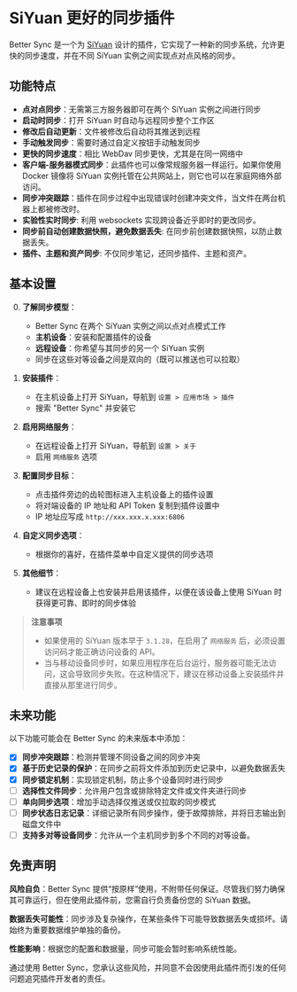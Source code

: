 # SiYuan 更好的同步插件

Better Sync 是一个为 [SiYuan](https://github.com/siyuan-note/siyuan) 设计的插件，它实现了一种新的同步系统，允许更快的同步速度，并在不同 SiYuan 实例之间实现点对点风格的同步。

## 功能特点

- **点对点同步**：无需第三方服务器即可在两个 SiYuan 实例之间进行同步
- **启动时同步**：打开 SiYuan 时自动与远程同步整个工作区
- **修改后自动更新**：文件被修改后自动将其推送到远程
- **手动触发同步**：需要时通过自定义按钮手动触发同步
- **更快的同步速度**：相比 WebDav 同步更快，尤其是在同一网络中
- **客户端-服务器模式同步**：此插件也可以像常规服务器一样运行。如果你使用 Docker 镜像将 SiYuan 实例托管在公共网站上，则它也可以在家庭网络外部访问。
- **同步冲突跟踪**：插件在同步过程中出现错误时创建冲突文件，当文件在两台机器上都被修改时。
- **实验性实时同步**: 利用 websockets 实现跨设备近乎即时的更改同步。
- **同步前自动创建数据快照，避免数据丢失**: 在同步前创建数据快照，以防止数据丢失。
- **插件、主题和资产同步**: 不仅同步笔记，还同步插件、主题和资产。

## 基本设置

0. **了解同步模型**：
    - Better Sync 在两个 SiYuan 实例之间以点对点模式工作
    - **主机设备**：安装和配置插件的设备
    - **远程设备**：你希望与其同步的另一个 SiYuan 实例
    - 同步在这些对等设备之间是双向的（既可以推送也可以拉取）

1. **安装插件**：
   - 在主机设备上打开 SiYuan，导航到 `设置 > 应用市场 > 插件`
   - 搜索 "Better Sync" 并安装它

2. **启用网络服务**：
    - 在远程设备上打开 SiYuan，导航到 `设置 > 关于`
    - 启用 `网络服务` 选项

3. **配置同步目标**：
   - 点击插件旁边的齿轮图标进入主机设备上的插件设置
   - 将对端设备的 IP 地址和 API Token 复制到插件设置中
   - IP 地址应写成 `http://xxx.xxx.x.xxx:6806`

4. **自定义同步选项**：
    - 根据你的喜好，在插件菜单中自定义提供的同步选项

5. **其他细节**：
    - 建议在远程设备上也安装并启用该插件，以便在该设备上使用 SiYuan 时获得更可靠、即时的同步体验

> **注意事项**
> - 如果使用的 SiYuan 版本早于 `3.1.28`，在启用了 `网络服务` 后，必须设置访问码才能正确访问设备的 API。
> - 当与移动设备同步时，如果应用程序在后台运行，服务器可能无法访问，这会导致同步失败。在这种情况下，建议在移动设备上安装插件并直接从那里进行同步。

## 未来功能

以下功能可能会在 Better Sync 的未来版本中添加：

- [x] **同步冲突跟踪**：检测并管理不同设备之间的同步冲突
- [x] **基于历史记录的保护**：在同步之前将文件添加到历史记录中，以避免数据丢失
- [x] **同步锁定机制**：实现锁定机制，防止多个设备同时进行同步
- [ ] **选择性文件同步**：允许用户包含或排除特定文件或文件夹进行同步
- [ ] **单向同步选项**：增加手动选择仅推送或仅拉取的同步模式
- [ ] **同步状态日志记录**：详细记录所有同步操作，便于故障排除，并将日志输出到磁盘文件中
- [ ] **支持多对等设备同步**：允许从一个主机同步到多个不同的对等设备。

## 免责声明

**风险自负**：Better Sync 提供“按原样”使用，不附带任何保证。尽管我们努力确保其可靠运行，但在使用此插件前，您需自行负责备份您的 SiYuan 数据。

**数据丢失可能性**：同步涉及复杂操作，在某些条件下可能导致数据丢失或损坏。请始终为重要数据维护单独的备份。

**性能影响**：根据您的配置和数据量，同步可能会暂时影响系统性能。

通过使用 Better Sync，您承认这些风险，并同意不会因使用此插件而引发的任何问题追究插件开发者的责任。
